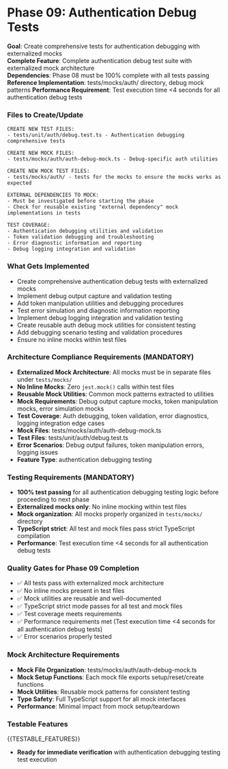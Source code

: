 # Phase 09: Authentication Debug Tests

**Goal**: Create comprehensive tests for authentication debugging with externalized mocks  
**Complete Feature**: Complete authentication debug test suite with externalized mock architecture  
**Dependencies**: Phase 08 must be 100% complete with all tests passing
**Reference Implementation**: tests/mocks/auth/ directory, debug mock patterns
**Performance Requirement**: Test execution time <4 seconds for all authentication debug tests

### Files to Create/Update

```
CREATE NEW TEST FILES:
- tests/unit/auth/debug.test.ts - Authentication debugging comprehensive tests

CREATE NEW MOCK FILES:
- tests/mocks/auth/auth-debug-mock.ts - Debug-specific auth utilities

CREATE NEW MOCK TEST FILES:
- tests/mocks/auth/ - tests for the mocks to ensure the mocks works as expected

EXTERNAL DEPENDENCIES TO MOCK:
- Must be investigated before starting the phase
- Check for reusable existing "external dependency" mock implementations in tests

TEST COVERAGE:
- Authentication debugging utilities and validation
- Token validation debugging and troubleshooting
- Error diagnostic information and reporting
- Debug logging integration and validation
```

### What Gets Implemented

- Create comprehensive authentication debug tests with externalized mocks
- Implement debug output capture and validation testing
- Add token manipulation utilities and debugging procedures
- Test error simulation and diagnostic information reporting
- Implement debug logging integration and validation testing
- Create reusable auth debug mock utilities for consistent testing
- Add debugging scenario testing and validation procedures
- Ensure no inline mocks within test files

### Architecture Compliance Requirements (MANDATORY)

- **Externalized Mock Architecture**: All mocks must be in separate files under `tests/mocks/`
- **No Inline Mocks**: Zero `jest.mock()` calls within test files
- **Reusable Mock Utilities**: Common mock patterns extracted to utilities
- **Mock Requirements**: Debug output capture mocks, token manipulation mocks, error simulation mocks
- **Test Coverage**: Auth debugging, token validation, error diagnostics, logging integration edge cases
- **Mock Files**: tests/mocks/auth/auth-debug-mock.ts
- **Test Files**: tests/unit/auth/debug.test.ts
- **Error Scenarios**: Debug output failures, token manipulation errors, logging issues
- **Feature Type**: authentication debugging testing

### Testing Requirements (MANDATORY)

- **100% test passing** for all authentication debugging testing logic before proceeding to next phase
- **Externalized mocks only**: No inline mocking within test files
- **Mock organization**: All mocks properly organized in `tests/mocks/` directory
- **TypeScript strict**: All test and mock files pass strict TypeScript compilation
- **Performance**: Test execution time <4 seconds for all authentication debug tests

### Quality Gates for Phase 09 Completion

- ✅ All tests pass with externalized mock architecture
- ✅ No inline mocks present in test files
- ✅ Mock utilities are reusable and well-documented
- ✅ TypeScript strict mode passes for all test and mock files
- ✅ Test coverage meets requirements
- ✅ Performance requirements met (Test execution time <4 seconds for all authentication debug tests)
- ✅ Error scenarios properly tested

### Mock Architecture Requirements

- **Mock File Organization**: tests/mocks/auth/auth-debug-mock.ts
- **Mock Setup Functions**: Each mock file exports setup/reset/create functions
- **Mock Utilities**: Reusable mock patterns for consistent testing
- **Type Safety**: Full TypeScript support for all mock interfaces
- **Performance**: Minimal impact from mock setup/teardown

### Testable Features

{{TESTABLE_FEATURES}}

- **Ready for immediate verification** with authentication debugging testing test execution
